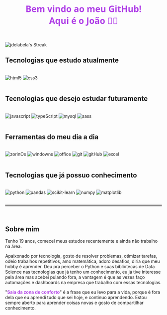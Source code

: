 <div align=center>
<h1 style="font-family:system-ui, -apple-system, BlinkMacSystemFont, 'Segoe UI', Roboto, Oxygen, Ubuntu, Cantarell, 'Open Sans', 'Helvetica Neue', sans-serif; color:#AF3FE7">Bem vindo ao meu GitHub!<br>Aqui é o João 👋🏽</h1>
</div><br/>

![jdelabela's Streak](https://github-readme-streak-stats.herokuapp.com/?user=jdelabela&theme=midnight-purple&hide_border=false)


## Tecnologias que estudo atualmente

<div style="display= inline_block"><br/>
    <img alt="html5" src="https://img.shields.io/badge/HTML5-E34F26?style=for-the-badge&logo=html5&logoColor=white"/>
    <img alt="css3" src="https://img.shields.io/badge/CSS3-1572B6?style=for-the-badge&logo=css3&logoColor=white"/>
</div><br/>

## Tecnologias que desejo estudar futuramente

<div style="display= inline_block"><br/>
    <img alt="javascript" src="https://img.shields.io/badge/JavaScript-323330?style=for-the-badge&logo=javascript&logoColor=F7DF1E"/>
    <img alt="typeScript" src="https://img.shields.io/badge/TypeScript-007ACC?style=for-the-badge&logo=typescript&logoColor=white"/>
    <img alt="mysql" src="https://img.shields.io/badge/MySQL-00000F?style=for-the-badge&logo=mysql&logoColor=white"/>
    <img alt="sass" src="https://img.shields.io/badge/Sass-CC6699?style=for-the-badge&logo=sass&logoColor=white"/>
</div><br/>

## Ferramentas do meu dia a dia

<div style="display= inline_block"><br/>
    <img alt="zorinOs" src="https://img.shields.io/badge/Zorin%20OS-0CC1F3?style=for-the-badge&logo=zorin&logoColor=white"/>
    <img alt="windowns" src="https://img.shields.io/badge/Windows-0078D6?style=for-the-badge&logo=windows&logoColor=white"/>
    <img alt="office" src="https://img.shields.io/badge/Microsoft_Office-D83B01?style=for-the-badge&logo=microsoft-office&logoColor=white"/>
    <img alt="git" src="https://img.shields.io/badge/GIT-E44C30?style=for-the-badge&logo=git&logoColor=white"/>
    <img alt="gitHub" src="https://img.shields.io/badge/GitHub-100000?style=for-the-badge&logo=github&logoColor=white"/>
    <img alt="excel" src="https://img.shields.io/badge/Microsoft_Excel-217346?style=for-the-badge&logo=microsoft-excel&logoColor=white"/>
</div><br/>

## Tecnologias que já possuo conhecimento

<div style="display= inline_block"><br/>
    <img alt="python" src="https://img.shields.io/badge/python-3670A0?style=for-the-badge&logo=python&logoColor=ffdd54"/>
    <img alt="pandas" src="https://img.shields.io/badge/pandas-%23150458.svg?style=for-the-badge&logo=pandas&logoColor=white"/>
    <img alt="scikit-learn" src="https://img.shields.io/badge/scikit--learn-%23F7931E.svg?style=for-the-badge&logo=scikit-learn&logoColor=white"/>
    <img alt="numpy" src="https://img.shields.io/badge/numpy-%23013243.svg?style=for-the-badge&logo=numpy&logoColor=white"/>
    <img alt="matplotlib" src="https://img.shields.io/badge/Matplotlib-%23ffffff.svg?style=for-the-badge&logo=Matplotlib&logoColor=black"/>
</div><br/>

<hr style="border-top: 4px solid #8c8b8b"/><br/>

## Sobre mim

<p>Tenho 19 anos, comecei meus estudos recentemente e ainda não trabalho na área.

Apaixonado por tecnologia, gosto de resolver problemas, otimizar tarefas, odeio trabalhos repetitivos, amo matemática, adoro desafios, diria que meu hobby é aprender. Deu pra perceber o Python e suas bibliotecas de Data Science nas tecnologias que já tenho um conhecimento, eu já tive interesse pela área mas acebei pulando fora, a vantagem é que as vezes faço automações e dashboards na empresa que trabalho com essas tecnologias.

"<strong style="color: #AF3FE7 ">Saia da zona de conforto</strong>" é a frase que eu levo para a vida, porque é fora dela que eu aprendi tudo que sei hoje, e continuo aprendendo. Estou sempre aberto para aprender coisas novas e gosto de compartilhar conhecimento.
</p>
